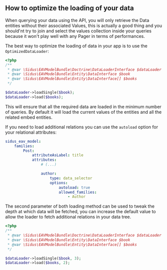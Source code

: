 ## How to optimize the loading of your data

When querying your data using the API, you will only retrieve the Data entities without their associated Values, this is
actually a good thing and you should'nt try to join and select the values collection inside your queries because it
won't play well with any Pager in terms of performances.

The best way to optimize the loading of data in your app is to use the ````OptimizedDataLoader````:

````php
<?php
/**
 * @var \Sidus\EAVModelBundle\Doctrine\DataLoaderInterface $dataLoader
 * @var \Sidus\EAVModelBundle\Entity\DataInterface $book
 * @var \Sidus\EAVModelBundle\Entity\DataInterface[] $books
 */

$dataLoader->loadSingle($book);
$dataLoader->load($books);
````

This will ensure that all the required data are loaded in the minimum number of queries. By default it will load the
current values of the entities and all the related embed entities.

If you need to load additional relations you can use the ````autoload```` option for your relational attributes:

````yaml
sidus_eav_model:
    families:
        Post:
            attributeAsLabel: title
            attributes:
                # (...)

                author:
                    type: data_selector
                    options:
                        autoload: true
                        allowed_families:
                            - Author
````

The second parameter of both loading method can be used to tweak the depth at which data will be fetched, you can 
increase the default value to allow the loader to fetch additional relations in your data tree.

````php
<?php
/**
 * @var \Sidus\EAVModelBundle\Doctrine\DataLoaderInterface $dataLoader
 * @var \Sidus\EAVModelBundle\Entity\DataInterface $book
 * @var \Sidus\EAVModelBundle\Entity\DataInterface[] $books
 */

$dataLoader->loadSingle($book, 3);
$dataLoader->load($books, 2);
````
